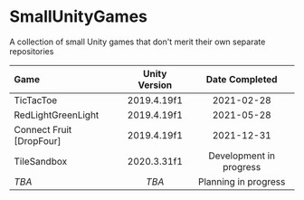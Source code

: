 # SmallUnityGames
A collection of small Unity games that don't merit their own separate repositories

| Game                     | Unity Version | Date Completed          |
| :----------------------- | :-----------: | :---------------------: |
| TicTacToe                | 2019.4.19f1   | 2021-02-28              |
| RedLightGreenLight       | 2019.4.19f1   | 2021-05-28              |
| Connect Fruit [DropFour] | 2019.4.19f1   | 2021-12-31              |
| TileSandbox              | 2020.3.31f1   | Development in progress |
| *TBA*                    | *TBA*         | Planning in progress    |
